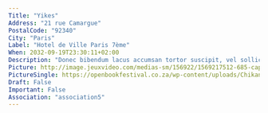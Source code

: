 ```yaml
---
Title: "Yikes"
Address: "21 rue Camargue"
PostalCode: "92340"
City: "Paris"
Label: "Hotel de Ville Paris 7ème"
When: 2032-09-19T23:30:11+02:00
Description: "Donec bibendum lacus accumsan tortor suscipit, vel sollicitudin velit eleifend. Etiam convallis tempus tempor."
Picture: http://image.jeuxvideo.com/medias-sm/156922/1569217512-685-capture-d-ecran.jpg
PictureSingle: https://openbookfestival.co.za/wp-content/uploads/Chikane-Breaking-a-Rainbow-300x500.jpg
Draft: False
Important: False
Association: "association5"
---
```


